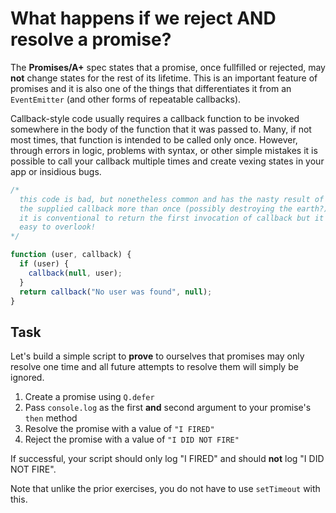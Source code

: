 # What happens if we reject AND resolve a promise?

The **Promises/A+** spec states that a promise, once fullfilled or
rejected, may **not** change states for the rest of its lifetime.  This is
an important feature of promises and it is also one of the things
that differentiates it from an `EventEmitter` (and other forms of repeatable
callbacks).

Callback-style code usually requires a callback function to be invoked
somewhere in the body of the function that it was passed to.  Many, if not
most times, that function is intended to be called only once.  However, through
errors in logic, problems with syntax, or other simple mistakes it is
possible to call your callback multiple times and create vexing states in your
app or insidious bugs.

```js
/*
  this code is bad, but nonetheless common and has the nasty result of calling
  the supplied callback more than once (possibly destroying the earth?)
  it is conventional to return the first invocation of callback but it's
  easy to overlook!
*/

function (user, callback) {
  if (user) {
    callback(null, user);
  }
  return callback("No user was found", null);
}
```

## Task

Let's build a simple script to **prove** to ourselves that promises may only
resolve one time and all future attempts to resolve them will simply be ignored.

1. Create a promise using `Q.defer`
2. Pass `console.log` as the first **and** second argument to your promise's
   `then` method
3. Resolve the promise with a value of `"I FIRED"`
4. Reject the promise with a value of `"I DID NOT FIRE"`

If successful, your script should only log "I FIRED" and should **not** log
"I DID NOT FIRE".

Note that unlike the prior exercises, you do not have to use `setTimeout` with
this.
